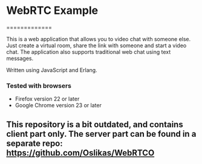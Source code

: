 # WebRTC Example
=============

This is a web application that allows you to video chat with someone else.
Just create a virtual room, share the link with someone and start a video chat.
The application also supports traditional web chat using text messages.

Written using JavaScript and Erlang.

### Tested with browsers

  - Firefox version 22 or later
  - Google Chrome version 23 or later

## This repository is a bit outdated, and contains client part only. The server part can be found in a separate repo: https://github.com/Oslikas/WebRTCO


